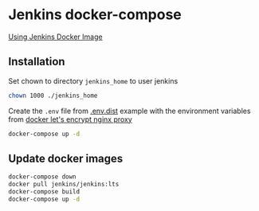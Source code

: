 # Jenkins docker-compose

[Using Jenkins Docker Image](https://github.com/jenkinsci/docker/blob/master/README.md)

## Installation

Set chown to directory `jenkins_home` to user jenkins

```bash
chown 1000 ./jenkins_home
```

Create the `.env` file from [.env.dist](.env.dist) example with the
environment variables from [docker let's encrypt nginx proxy](https://github.com/JrCs/docker-letsencrypt-nginx-proxy-companion/wiki/Basic-usage)

```bash
docker-compose up -d
```

## Update docker images

```bash
docker-compose down
docker pull jenkins/jenkins:lts
docker-compose build
docker-compose up -d
```
